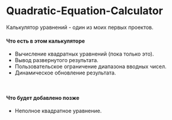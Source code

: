 # Quadratic-Equation-Calculator
Калькулятор уравнений - один из моих первых проектов.

<h4> Что есть в этом калькуляторе </h4>
<ul>
  <li> Вычисление квадратных уравнений (пока только это). </li>
  <li> Вывод развернутого результата. </li>
  <li> Пользовательское ограничение диапазона вводных чисел. </li>
  <li> Динамическое обновление результата. </li>
</ul>
<br/>
<h4> Что будет добавлено позже </h4>
<ul>
  <li> Неполное квадратное уравнение. </li>
</ul>
